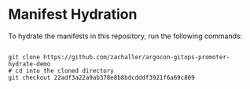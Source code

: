 
# Manifest Hydration

To hydrate the manifests in this repository, run the following commands:

```shell

git clone https://github.com/zachaller/argocon-gitops-promoter-hydrate-demo
# cd into the cloned directory
git checkout 22adf3a22a9ab378e8b8bdcdddf3921f6a69c809
```